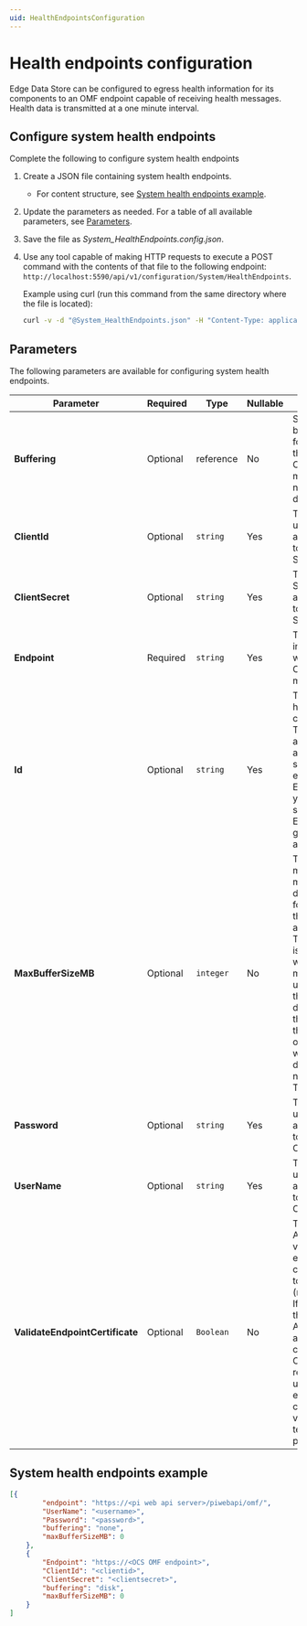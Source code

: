 ```yaml
---
uid: HealthEndpointsConfiguration
---
```


# Health endpoints configuration

Edge Data Store can be configured to egress health information for its components to an OMF endpoint capable of receiving health messages. Health data is transmitted at a one minute interval.

## Configure system health endpoints

Complete the following to configure system health endpoints

1. Create a JSON file containing system health endpoints.
    - For content structure, see [System health endpoints example](#system-health-endpoints-example).  
2. Update the parameters as needed. For a table of all available parameters, see [Parameters](#parameters).
3. Save the file as _System_HealthEndpoints.config.json_.
4. Use any tool capable of making HTTP requests to execute a POST command with the contents of that file to the following endpoint: `http://localhost:5590/api/v1/configuration/System/HealthEndpoints`.

    Example using curl (run this command from the same directory where the file is located):

    ```bash
    curl -v -d "@System_HealthEndpoints.json" -H "Content-Type: application/json" http://localhost:5590/api/v1/configuration/System/HealthEndpoints
    ```

## Parameters

The following parameters are available for configuring system health endpoints.

| Parameter                                                   | Required  | Type     | Nullable | Description                                   |
| ----------------------------------------------------------- | --------- | -------- | -------- | -------------------------------------------- |
| **Buffering**                                                   | Optional  | reference| No       | Sets the buffering type for messages to this endpoint. <br> Options are memory, disk, or none. The default is none. |
| **ClientId**                                                  | Optional  | `string` | Yes        | The Client ID used for authentication to OSIsoft Cloud Services. |
| **ClientSecret**                                                | Optional  | `string` | Yes      | The Client Secret used for authentication to OSIsoft Cloud Services. |
| **Endpoint**                                                    | Required  | `string` | Yes      | The URL of the ingress point which accepts OMF health messages.|
| **Id**                                                          | Optional  | `string` | Yes      | The ID of the health endpoint configuration. <br> The ID can be any alphanumeric string; for example, Endpoint1. If you do not specify an ID, Edge Data Store generates one automatically.|
| **MaxBufferSizeMB**                                             | Optional  | `integer`| No       | The limit on the maximum megabytes of data to buffer for messages to this endpoint if an integer is > 0. This parameter is useful if you want to limit memory or disk usage growth in the event of disconnection to the endpoint. If the buffer is full, old messages will be discarded for new messages. The default is 0. |
| **Password**                                                    | Optional  | `string` | Yes      | The password used for authentication to PI Web API OMF endpoint. |
| **UserName**                                                    | Optional  | `string` | Yes      | The user name used for authentication to PI Web API OMF endpoint. |
| **ValidateEndpointCertificate**                                 | Optional  | `Boolean`| No       | The OSIsoft Adapter validates the endpoint certificate if set to true (recommended). If set to false, the OSIsoft Adapter accepts any endpoint certificate. OSIsoft strongly recommends using disabled endpoint certificate validation for testing purposes only. |

## System health endpoints example

```json
[{
        "endpoint": "https://<pi web api server>/piwebapi/omf/",
        "UserName": "<username>",
        "Password": "<password>",
        "buffering": "none",
        "maxBufferSizeMB": 0
    },
    {
        "Endpoint": "https://<OCS OMF endpoint>",
        "ClientId": "<clientid>",
        "ClientSecret": "<clientsecret>",
        "buffering": "disk",
        "maxBufferSizeMB": 0
    }
]
```

